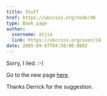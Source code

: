 ```yaml
---
title: Stuff 
href: https://ubccsss.org/node/46
type: Book page
author:
  username: atjia
  link: https://ubccsss.org/user/14
date: 2005-09-07T04:50:00.000Z
---
```


<div class="field field-name-body field-type-text-with-summary field-label-hidden"><div class="field-items"><div class="field-item even"><p>Sorry, I lied. :-)</p>
<p>Go to the new page <a href="/minutes/2005september6">here</a>.</p>
<p>Thanks Derrick for the suggestion.</p>
</div></div></div>    <footer>
          </footer>